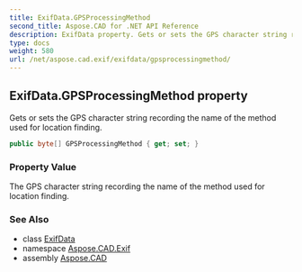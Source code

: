 ```yaml
---
title: ExifData.GPSProcessingMethod
second_title: Aspose.CAD for .NET API Reference
description: ExifData property. Gets or sets the GPS character string recording the name of the method used for location finding
type: docs
weight: 580
url: /net/aspose.cad.exif/exifdata/gpsprocessingmethod/
---
```

## ExifData.GPSProcessingMethod property

Gets or sets the GPS character string recording the name of the method used for location finding.

```csharp
public byte[] GPSProcessingMethod { get; set; }
```

### Property Value

The GPS character string recording the name of the method used for location finding.

### See Also

* class [ExifData](../)
* namespace [Aspose.CAD.Exif](../../../aspose.cad.exif/)
* assembly [Aspose.CAD](../../../)


